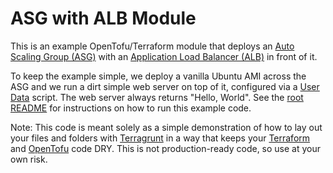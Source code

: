 # ASG with ALB Module

This is an example OpenTofu/Terraform module that deploys an [Auto Scaling Group (ASG)](https://aws.amazon.com/autoscaling/)
with an [Application Load Balancer (ALB)](https://aws.amazon.com/elasticloadbalancing/application-load-balancer/) in
front of it.

To keep the example simple, we deploy a vanilla Ubuntu AMI across the ASG and we run a dirt simple web server on top
of it, configured via a [User Data](http://docs.aws.amazon.com/AWSEC2/latest/UserGuide/ec2-instance-metadata.html) script. The
web server always returns "Hello, World". See the [root README](/README.md) for instructions on how to run this
example code.

Note: This code is meant solely as a simple demonstration of how to lay out your files and folders with
[Terragrunt](https://github.com/gruntwork-io/terragrunt) in a way that keeps your [Terraform](https://www.terraform.io)
and [OpenTofu](https://opentofu.org/) code DRY. This is not production-ready code, so use at your own risk.
